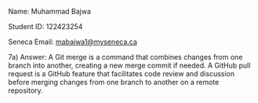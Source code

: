 Name: Muhammad Bajwa

Student ID: 122423254

Seneca Email: mabajwa1@myseneca.ca

7a) Answer: A Git merge is a command that combines changes from one branch into another, creating a new merge commit if needed. A GitHub pull request is a GitHub feature that facilitates code review and discussion before merging changes from one branch to another on a remote repository.
